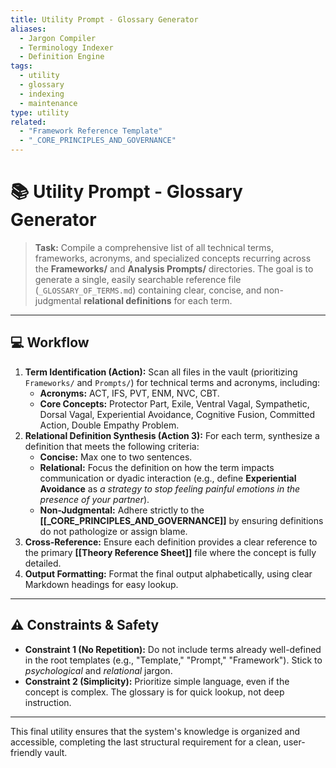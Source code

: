 ```yaml
---
title: Utility Prompt - Glossary Generator
aliases:
  - Jargon Compiler
  - Terminology Indexer
  - Definition Engine
tags:
  - utility
  - glossary
  - indexing
  - maintenance
type: utility
related:
  - "Framework Reference Template"
  - "_CORE_PRINCIPLES_AND_GOVERNANCE"
---
```


<!-- @format -->

# 📚 Utility Prompt - Glossary Generator

> **Task:** Compile a comprehensive list of all technical terms, frameworks, acronyms, and specialized concepts recurring across the **Frameworks/** and **Analysis Prompts/** directories. The goal is to generate a single, easily searchable reference file (`_GLOSSARY_OF_TERMS.md`) containing clear, concise, and non-judgmental **relational definitions** for each term.

---

## 💻 Workflow

1.  **Term Identification (Action):** Scan all files in the vault (prioritizing `Frameworks/` and `Prompts/`) for technical terms and acronyms, including:
    - **Acronyms:** ACT, IFS, PVT, ENM, NVC, CBT.
    - **Core Concepts:** Protector Part, Exile, Ventral Vagal, Sympathetic, Dorsal Vagal, Experiential Avoidance, Cognitive Fusion, Committed Action, Double Empathy Problem.
2.  **Relational Definition Synthesis (Action 3):** For each term, synthesize a definition that meets the following criteria:
    - **Concise:** Max one to two sentences.
    - **Relational:** Focus the definition on how the term impacts communication or dyadic interaction (e.g., define **Experiential Avoidance** as _a strategy to stop feeling painful emotions in the presence of your partner_).
    - **Non-Judgmental:** Adhere strictly to the **[[_CORE_PRINCIPLES_AND_GOVERNANCE]]** by ensuring definitions do not pathologize or assign blame.
3.  **Cross-Reference:** Ensure each definition provides a clear reference to the primary **[[Theory Reference Sheet]]** file where the concept is fully detailed.
4.  **Output Formatting:** Format the final output alphabetically, using clear Markdown headings for easy lookup.

---

## ⚠️ Constraints & Safety

- **Constraint 1 (No Repetition):** Do not include terms already well-defined in the root templates (e.g., "Template," "Prompt," "Framework"). Stick to _psychological_ and _relational_ jargon.
- **Constraint 2 (Simplicity):** Prioritize simple language, even if the concept is complex. The glossary is for quick lookup, not deep instruction.

---

This final utility ensures that the system's knowledge is organized and accessible, completing the last structural requirement for a clean, user-friendly vault.
